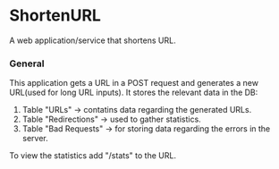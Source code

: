 # ShortenURL
 A web application/service that shortens URL.

### General
This application gets a URL in a POST request and generates a new URL(used for long URL inputs).
It stores the relevant data in the DB:
1. Table "URLs" -> contatins data regarding the generated URLs.
2. Table "Redirections" -> used to gather statistics.
3. Table "Bad Requests" -> for storing data regarding the errors in the server.

To view the statistics add "/stats" to the URL.
